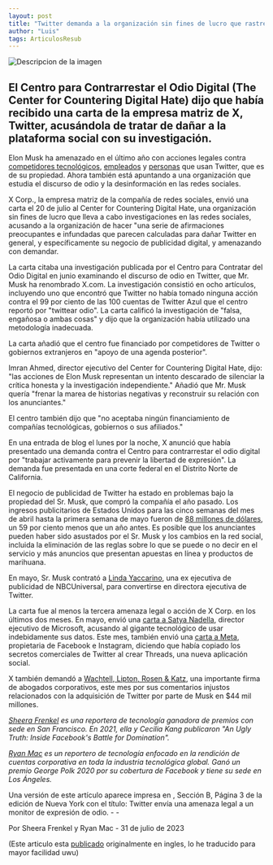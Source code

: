 ```yaml
---
layout: post
title: "Twitter demanda a la organización sin fines de lucro que rastrea el discurso de odio"
author: "Luis"
tags: ArticulosResub
---
```


![Descripcion de la imagen]({{site.baseurl}}/assets/images/twitterdemanda.jpg "Una carta de Twitter citada por la investigación publicada por el Centro de Lucha contra el Odio Digital en junio examinando el discurso de odio en el sitio, que Elon Musk ha rebautizado como X.com.Crédito...Tingshu Wang/Reuters")

## El Centro para Contrarrestar el Odio Digital (The Center for Countering Digital Hate) dijo que había recibido una carta de la empresa matriz de X, Twitter, acusándola de tratar de dañar a la plataforma social con su investigación.

Elon Musk ha amenazado en el último año con acciones legales contra [competidores tecnológicos](https://www.nytimes.com/2023/07/06/technology/threads-downloads-twitter.html), [empleados](https://www.businessinsider.com/elon-musk-threatens-to-sue-twitter-staff-leak-confidential-info-2022-12) y [personas](https://www.thedailybeast.com/twitter-suspends-reinstates-then-rebans-account-tracking-elon-musks-jet) que usan Twitter, que es de su propiedad. Ahora también está apuntando a una organización que estudia el discurso de odio y la desinformación en las redes sociales.

X Corp., la empresa matriz de la compañía de redes sociales, envió una carta el 20 de julio al Center for Countering Digital Hate, una organización sin fines de lucro que lleva a cabo investigaciones en las redes sociales, acusando a la organización de hacer "una serie de afirmaciones preocupantes e infundadas que parecen calculadas para dañar Twitter en general, y específicamente su negocio de publicidad digital, y amenazando con demandar.

La carta citaba una investigación publicada por el Centro para Contratar del Odio Digital en junio examinando el discurso de odio en Twitter, que Mr. Musk ha renombrado X.com. La investigación consistió en ocho artículos, incluyendo uno que encontró que Twitter no había tomado ninguna acción contra el 99 por ciento de las 100 cuentas de Twitter Azul que el centro reportó por "twittear odio". La carta calificó la investigación de "falsa, engañosa o ambas cosas" y dijo que la organización había utilizado una metodología inadecuada.

La carta añadió que el centro fue financiado por competidores de Twitter o gobiernos extranjeros en "apoyo de una agenda posterior".

Imran Ahmed, director ejecutivo del Center for Countering Digital Hate, dijo: "las acciones de Elon Musk representan un intento descarado de silenciar la crítica honesta y la investigación independiente." Añadió que Mr. Musk quería "frenar la marea de historias negativas y reconstruir su relación con los anunciantes."

El centro también dijo que "no aceptaba ningún financiamiento de compañías tecnológicas, gobiernos o sus afiliados."

En una entrada de blog el lunes por la noche, X anunció que había presentado una demanda contra el Centro para contrarrestar el odio digital por "trabajar activamente para prevenir la libertad de expresión". La demanda fue presentada en una corte federal en el Distrito Norte de California.

El negocio de publicidad de Twitter ha estado en problemas bajo la propiedad del Sr. Musk, que compró la compañía el año pasado. Los ingresos publicitarios de Estados Unidos para las cinco semanas del mes de abril hasta la primera semana de mayo fueron de [88 millones de dólares](https://www.nytimes.com/2023/06/05/technology/twitter-ad-sales-musk.html#:~:text=But%20Twitter's%20U.S.%20advertising%20revenue,by%20The%20New%20York%20Times.), un 59 por ciento menos que un año antes. Es posible que los anunciantes pueden haber sido asustados por el Sr. Musk y los cambios en la red social, incluida la eliminación de las reglas sobre lo que se puede o no decir en el servicio y más anuncios que presentan apuestas en línea y productos de marihuana.

En mayo, Sr. Musk contrató a [Linda Yaccarino](https://www.nytimes.com/2023/05/12/technology/yaccarino-twitter-ceo-musk.html), una ex ejecutiva de publicidad de NBCUniversal, para convertirse en directora ejecutiva de Twitter.

La carta fue al menos la tercera amenaza legal o acción de X Corp. en los últimos dos meses. En mayo, envió una [carta a Satya Nadella](https://www.nytimes.com/2023/05/18/technology/twitter-microsoft-misusing-data.html), director ejecutivo de Microsoft, acusando al gigante tecnológico de usar indebidamente sus datos. Este mes, también envió una [carta a Meta](https://www.nytimes.com/2023/07/06/technology/threads-downloads-twitter.html), propietaria de Facebook e Instagram, diciendo que había copiado los secretos comerciales de Twitter al crear Threads, una nueva aplicación social.

X también demandó a [Wachtell, Lipton, Rosen & Katz](https://www.nytimes.com/2023/07/07/technology/twitter-sues-wachtell-lipton.html), una importante firma de abogados corporativos, este mes por sus comentarios injustos relacionados con la adquisición de Twitter por parte de Musk en $44 mil millones.

*[Sheera Frenkel](https://www.nytimes.com/by/sheera-frenkel) es una reportera de tecnología ganadora de premios con sede en San Francisco. En 2021, ella y Cecilia Kang publicaron "An Ugly Truth: Inside Facebook's Battle for Domination".*

*[Ryan Mac](https://www.nytimes.com/by/ryan-mac) es un reportero de tecnología enfocado en la rendición de cuentas corporativa en toda la industria tecnológica global. Ganó un premio George Polk 2020 por su cobertura de Facebook y tiene su sede en Los Ángeles.*

Una versión de este artículo aparece impresa en  , Sección B, Página 3 de la edición de Nueva York con el título: Twitter envía una amenaza legal a un monitor de expresión de odio. - - 

Por Sheera Frenkel y Ryan Mac - 31 de julio de 2023

(Este articulo esta [publicado](https://www.nytimes.com/2023/07/31/technology/twitter-x-center-for-countering-digital-hate.html) originalmente en ingles, lo he traducido para mayor facilidad uwu)


